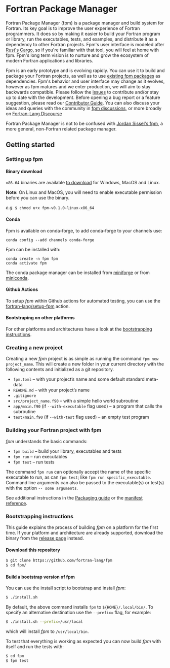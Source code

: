 # Fortran Package Manager

Fortran Package Manager (fpm) is a package manager and build system for Fortran.
Its key goal is to improve the user experience of Fortran programmers.
It does so by making it easier to build your Fortran program or library, run the
executables, tests, and examples, and distribute it as a dependency to other
Fortran projects.
Fpm's user interface is modeled after [Rust's Cargo](https://doc.rust-lang.org/cargo/),
so if you're familiar with that tool, you will feel at home with fpm.
Fpm's long term vision is to nurture and grow the ecosystem of modern Fortran
applications and libraries.

Fpm is an early prototype and is evolving rapidly.
You can use it to build and package your Fortran projects, as well as to use
[existing fpm packages](https://github.com/fortran-lang/fpm-registry) as dependencies.
Fpm's behavior and user interface may change as it evolves, however as fpm
matures and we enter production, we will aim to stay backwards compatible.
Please follow the [issues](https://github.com/fortran-lang/fpm/issues) to
contribute and/or stay up to date with the development.
Before opening a bug report or a feature suggestion, please read our
[Contributor Guide](CONTRIBUTING.md). You can also discuss your ideas and queries with the community in [fpm discussions](https://github.com/fortran-lang/fpm/discussions), or more broadly on [Fortran-Lang Discourse](https://fortran-lang.discourse.group/)

Fortran Package Manager is not to be confused with
[Jordan Sissel's fpm](https://github.com/jordansissel/fpm), a more general,
non-Fortran related package manager.

## Getting started

### Setting up fpm

#### Binary download
`x86-64` binaries are available [to download](https://github.com/fortran-lang/fpm/releases) for Windows, MacOS and Linux.

__Note:__ On Linux and MacOS, you will need to enable executable permission before you can use the binary.

_e.g._ `$ chmod u+x fpm-v0.1.0-linux-x86_64`

#### Conda

Fpm is available on conda-forge, to add conda-forge to your channels use:

```
conda config --add channels conda-forge
```

Fpm can be installed with:

```
conda create -n fpm fpm
conda activate fpm
```

The conda package manager can be installed from [miniforge](https://github.com/conda-forge/miniforge/releases)
or from [miniconda](https://docs.conda.io/en/latest/miniconda.html).

#### Github Actions

To setup *fpm* within Github actions for automated testing, you can use the [fortran-lang/setup-fpm](https://github.com/marketplace/actions/setup-fpm) action.

#### Bootstraping on other platforms

For other platforms and architectures have a look at the [bootstrapping instructions](#bootstrapping-instructions).

### Creating a new project

Creating a new *fpm* project is as simple as running the command
`fpm new project_name`. This will create a new folder in your current directory
with the following contents and initialized as a git repository.

* `fpm.toml` – with your project’s name and some default standard meta-data
* `README.md` – with your project’s name
* `.gitignore`
* `src/project_name.f90` – with a simple hello world subroutine
* `app/main.f90` (if `--with-executable` flag used) – a program that calls the subroutine
* `test/main.f90` (if `--with-test` flag used) – an empty test program

### Building your Fortran project with fpm

*fpm* understands the basic commands:

* `fpm build` – build your library, executables and tests
* `fpm run` – run executables
* `fpm test` – run tests

The command `fpm run` can optionally accept the name of the specific executable
to run, as can `fpm test`; like `fpm run specific_executable`. Command line
arguments can also be passed to the executable(s) or test(s) with the option
`-- some arguments`.

See additional instructions in the [Packaging guide](PACKAGING.md) or
the [manifest reference](manifest-reference.md).


### Bootstrapping instructions

This guide explains the process of building *fpm* on a platform for the first time.
If your platform and architecture are already supported, download the binary from the [release page](https://github.com/fortran-lang/fpm/releases) instead.

#### Download this repository

```bash
$ git clone https://github.com/fortran-lang/fpm
$ cd fpm/
```

#### Build a bootstrap version of fpm

You can use the install script to bootstrap and install *fpm*:

```bash
$ ./install.sh
```

By default, the above command installs `fpm` to `${HOME}/.local/bin/`.
To specify an alternative destination use the `--prefix=` flag, for example:

```bash
$ ./install.sh --prefix=/usr/local
```

which will install *fpm* to `/usr/local/bin`.

To test that everything is working as expected you can now build *fpm*
with itself and run the tests with:

```bash
$ cd fpm
$ fpm test
```
